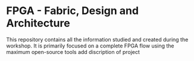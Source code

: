 # FPGA - Fabric, Design and Architecture
  This repository contains all the information studied and created during the workshop. It is primarily focused on a complete FPGA flow using the maximum open-source tools 
add discription of project 



